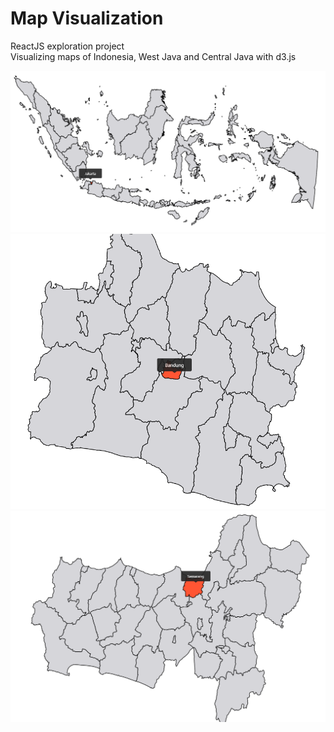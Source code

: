 # Map Visualization

ReactJS exploration project<br>
Visualizing maps of Indonesia, West Java and Central Java with d3.js

![SS_1](https://github.com/fata-nugraha/MapViz/blob/master/ss/ss.jpg)
![SS_2](https://github.com/fata-nugraha/MapViz/blob/master/ss/jb.jpg)
![SS_3](https://github.com/fata-nugraha/MapViz/blob/master/ss/jt.jpg)
